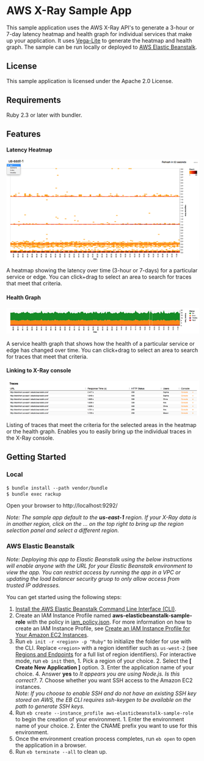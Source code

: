 # AWS X-Ray Sample App
This sample application uses the AWS X-Ray API's to generate a 3-hour or 7-day latency heatmap and health graph for individual services that make up your application. It uses [Vega-Lite](https://vega.github.io/vega-lite/) to generate the heatmap and health graph. The sample can be run locally or deployed to [AWS Elastic Beanstalk](http://aws.amazon.com/elasticbeanstalk/).

## License
This sample application is licensed under the Apache 2.0 License. 

## Requirements
Ruby 2.3 or later with bundler.

## Features
#### Latency Heatmap
![](misc/latencyHeatmap.png)

A heatmap showing the latency over time (3-hour or 7-days) for a particular service or edge. You can click+drag to select an area to search for traces that meet that criteria.

#### Health Graph
![](misc/serviceHealth.png)

A service health graph that shows how the health of a particular service or edge has changed over time. You can click+drag to select an area to search for traces that meet that criteria.

#### Linking to X-Ray console
![](misc/traces.png)

Listing of traces that meet the criteria for the selected areas in the heatmap or the health graph. Enables you to easily bring up the individual traces in the X-Ray console.

## Getting Started
### Local
```
$ bundle install --path vendor/bundle
$ bundle exec rackup
```
Open your browser to http://localhost:9292/

*Note: The sample app default to the **us-east-1** region. If your X-Ray data is in another region, click on the ... on the top right to bring up the region selection panel and select a different region.*

### AWS Elastic Beanstalk
*Note: Deploying this app to Elastic Beanstalk using the below instructions will enable anyone with the URL for your Elastic Beanstalk environment to view the app. You can restrict access by running the app in a VPC or updating the load balancer security gruop to only allow access from trusted IP addresses.*

You can get started using the following steps:
  1. [Install the AWS Elastic Beanstalk Command Line Interface (CLI)](http://docs.aws.amazon.com/elasticbeanstalk/latest/dg/eb-cli3-install.html).
  2. Create an IAM Instance Profile named **aws-elasticbeanstalk-sample-role** with the policy in [iam_policy.json](iam_policy.json). For more information on how to create an IAM Instance Profile, see [Create an IAM Instance Profile for Your Amazon EC2 Instances](https://docs.aws.amazon.com/codedeploy/latest/userguide/how-to-create-iam-instance-profile.html).
  3. Run `eb init -r <region> -p "Ruby"` to initialize the folder for use with the CLI. Replace `<region>` with a region identifier such as `us-west-2` (see [Regions and Endpoints](https://docs.amazonaws.cn/en_us/general/latest/gr/rande.html#elasticbeanstalk_region) for a full list of region identifiers). For interactive mode, run `eb init` then,
    1. Pick a region of your choice.
    2. Select the **[ Create New Application ]** option.
    3. Enter the application name of your choice.
    4. Answer **yes** to *It appears you are using Node.js. Is this correct?*.
    7. Choose whether you want SSH access to the Amazon EC2 instances.  
      *Note: If you choose to enable SSH and do not have an existing SSH key stored on AWS, the EB CLI requires ssh-keygen to be available on the path to generate SSH keys.*  
  4. Run `eb create --instance_profile aws-elasticbeanstalk-sample-role` to begin the creation of your environment.
    1. Enter the environment name of your choice.
    2. Enter the CNAME prefix you want to use for this environment.
  5. Once the environment creation process completes, run `eb open` to open the application in a browser.
  6. Run `eb terminate --all` to clean up.
